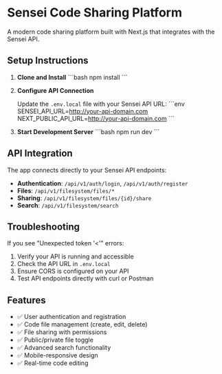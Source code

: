 # Sensei Code Sharing Platform

A modern code sharing platform built with Next.js that integrates with the Sensei API.

## Setup Instructions

1. **Clone and Install**
   \`\`\`bash
   npm install
   \`\`\`

2. **Configure API Connection**
   
   Update the `.env.local` file with your Sensei API URL:
   \`\`\`env
   SENSEI_API_URL=http://your-api-domain.com
   NEXT_PUBLIC_API_URL=http://your-api-domain.com
   \`\`\`

3. **Start Development Server**
   \`\`\`bash
   npm run dev
   \`\`\`

## API Integration

The app connects directly to your Sensei API endpoints:

- **Authentication**: `/api/v1/auth/login`, `/api/v1/auth/register`
- **Files**: `/api/v1/filesystem/files/*`
- **Sharing**: `/api/v1/filesystem/files/{id}/share`
- **Search**: `/api/v1/filesystem/search`

## Troubleshooting

If you see "Unexpected token '<'" errors:

1. Verify your API is running and accessible
2. Check the API URL in `.env.local`
3. Ensure CORS is configured on your API
4. Test API endpoints directly with curl or Postman

## Features

- ✅ User authentication and registration
- ✅ Code file management (create, edit, delete)
- ✅ File sharing with permissions
- ✅ Public/private file toggle
- ✅ Advanced search functionality
- ✅ Mobile-responsive design
- ✅ Real-time code editing
